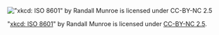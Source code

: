 !["xkcd: ISO 8601" by Randall Munroe is licensed under CC-BY-NC
2.5][xkcd1179png]

"[xkcd: ISO 8601][xkcd1179]" by Randall Munroe is licensed under [CC-BY-NC
2.5][ccbync25].

[xkcd1179png]: iso_8601_2x.png
[xkcd1179]: https://xkcd.com/1179/
[ccbync25]: http://creativecommons.org/licenses/by-nc/2.5/
